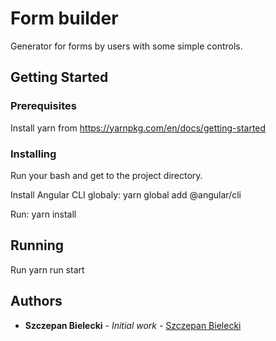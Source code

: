 # Form builder

Generator for forms by users with some simple controls.

## Getting Started
### Prerequisites

Install yarn from https://yarnpkg.com/en/docs/getting-started

### Installing

Run your bash and get to the project directory.

Install Angular CLI globaly:
yarn global add @angular/cli 

Run: yarn install

## Running
Run yarn run start

## Authors

* **Szczepan Bielecki** - *Initial work* - [Szczepan Bielecki](https://github.com/szczepanb)
